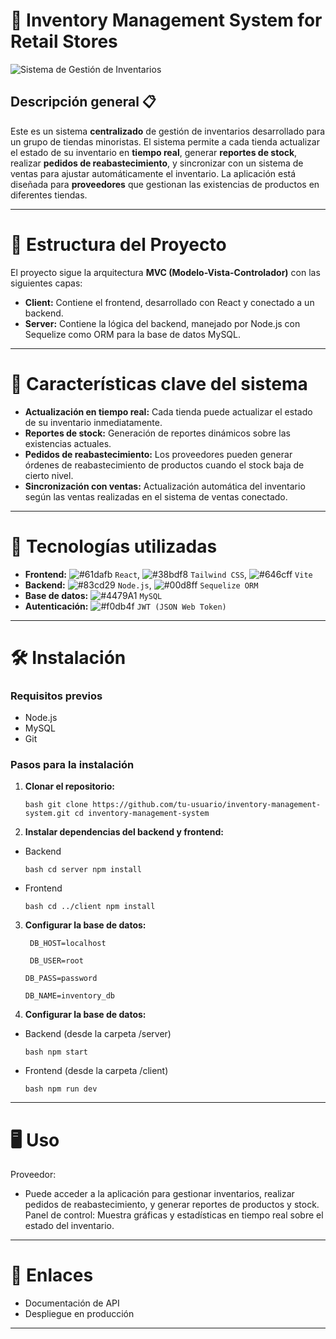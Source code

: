 # 🏪 **Inventory Management System for Retail Stores** 

![Sistema de Gestión de Inventarios](img.jpg)

## **Descripción general** 📋

Este es un sistema **centralizado** de gestión de inventarios desarrollado para un grupo de tiendas minoristas. El sistema permite a cada tienda actualizar el estado de su inventario en **tiempo real**, generar **reportes de stock**, realizar **pedidos de reabastecimiento**, y sincronizar con un sistema de ventas para ajustar automáticamente el inventario. La aplicación está diseñada para **proveedores** que gestionan las existencias de productos en diferentes tiendas.

---

# **📂 Estructura del Proyecto**

El proyecto sigue la arquitectura **MVC (Modelo-Vista-Controlador)** con las siguientes capas:

- **Client:** Contiene el frontend, desarrollado con React y conectado a un backend.
- **Server:** Contiene la lógica del backend, manejado por Node.js con Sequelize como ORM para la base de datos MySQL.

---

# **🚀 Características clave del sistema**

- **Actualización en tiempo real:** Cada tienda puede actualizar el estado de su inventario inmediatamente.
- **Reportes de stock:** Generación de reportes dinámicos sobre las existencias actuales.
- **Pedidos de reabastecimiento:** Los proveedores pueden generar órdenes de reabastecimiento de productos cuando el stock baja de cierto nivel.
- **Sincronización con ventas:** Actualización automática del inventario según las ventas realizadas en el sistema de ventas conectado.

---

# **🔧 Tecnologías utilizadas**

- **Frontend:** ![#61dafb](https://via.placeholder.com/15/61dafb/000000?text=+) `React`, ![#38bdf8](https://via.placeholder.com/15/38bdf8/000000?text=+) `Tailwind CSS`, ![#646cff](https://via.placeholder.com/15/646cff/000000?text=+) `Vite`
- **Backend:** ![#83cd29](https://via.placeholder.com/15/83cd29/000000?text=+) `Node.js`, ![#00d8ff](https://via.placeholder.com/15/00d8ff/000000?text=+) `Sequelize ORM`
- **Base de datos:** ![#4479A1](https://via.placeholder.com/15/4479A1/000000?text=+) `MySQL`
- **Autenticación:** ![#f0db4f](https://via.placeholder.com/15/f0db4f/000000?text=+) `JWT (JSON Web Token)`

---

# **🛠️ Instalación**

### **Requisitos previos**

- Node.js
- MySQL
- Git

### **Pasos para la instalación**

1. **Clonar el repositorio:**

    ``bash
    git clone https://github.com/tu-usuario/inventory-management-system.git
    cd inventory-management-system``

2. **Instalar dependencias del backend y frontend:**

- Backend

  ``bash
  cd server
  npm install``

- Frontend
  
  ``bash
  cd ../client
  npm install``

3. **Configurar la base de datos:**

   ``  DB_HOST=localhost ``
   
   ``  DB_USER=root  ``
   
   `` DB_PASS=password ``
   
   `` DB_NAME=inventory_db ``
      
5. **Configurar la base de datos:**

- Backend (desde la carpeta /server)

  ``bash
  npm start``

- Frontend (desde la carpeta /client)
  
  ``bash
  npm run dev``
---
# 🖥️ Uso

Proveedor: 
- Puede acceder a la aplicación para gestionar inventarios, realizar pedidos de reabastecimiento, y generar reportes de productos y stock.
  Panel de control: Muestra gráficas y estadísticas en tiempo real sobre el estado del inventario.
---
# 🔗 Enlaces
  - Documentación de API
  - Despliegue en producción
---

